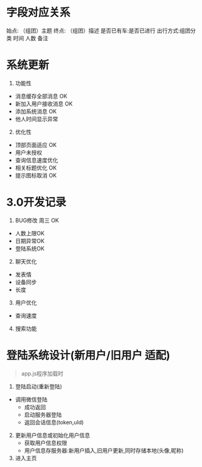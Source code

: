 # 字段对应关系
始点: （组团）主题
终点: （组团）描述
是否已有车:是否已进行 
出行方式:组团分类 
时间
人数
备注
# 系统更新
1. 功能性
  * 消息缓存全部消息 OK
  * 新加入用户接收消息 OK
  * 添加系统消息 OK
  * 他人时间显示异常
2. 优化性
  * 顶部页面适应 OK
  * 用户未授权
  * 查询信息速度优化
  * 相关标题优化 OK
  * 提示图标取消 OK
# 3.0开发记录
1. BUG修改 周三 OK
 - 人数上限OK
 - 日期异常OK
 - 登陆系统OK
2. 聊天优化
 - 发表情
 - 设备同步
 - 长度
3. 用户优化
 - 查询速度
4. 搜索功能
# 登陆系统设计(新用户/旧用户 适配)
>  app.js程序加载时
1. 登陆启动(重新登陆)
  - 调用微信登陆
    - 成功返回
    - 启动服务器登陆
    - 返回会话信息(token,uId)
2. 更新用户信息或初始化用户信息
    - 获取用户信息权限
    - 用户信息存服务器:新用户插入,旧用户更新,同时存储本地(头像,昵称)
3. 进入主页